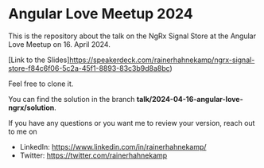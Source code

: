 # Angular Love Meetup 2024

This is the repository about the talk on the NgRx Signal Store at the Angular Love Meetup on 16. April 2024.

[Link to the Slides]https://speakerdeck.com/rainerhahnekamp/ngrx-signal-store-f84c6f06-5c2a-45f1-8893-83c3b9d8a8bc)


Feel free to clone it.

You can find the solution in the branch **talk/2024-04-16-angular-love-ngrx/solution**.

If you have any questions or you want me to review your version, reach out to me on
- LinkedIn: https://www.linkedin.com/in/rainerhahnekamp/
- Twitter: https://twitter.com/rainerhahnekamp


